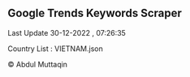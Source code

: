 

## Google Trends Keywords Scraper 
 
Last Update 30-12-2022 , 07:26:35

Country List :
VIETNAM.json



© Abdul Muttaqin 
